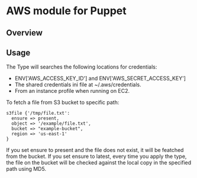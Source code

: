 # AWS module for Puppet

## Overview

## Usage

The Type will searches the following locations for credentials:

* ENV['AWS_ACCESS_KEY_ID'] and ENV['AWS_SECRET_ACCESS_KEY']
* The shared credentials ini file at ~/.aws/credentials.
* From an instance profile when running on EC2.

To fetch a file from S3 bucket to specific path:

```puppet
s3file {'/tmp/file.txt':
  ensure => present,
  object => '/example/file.txt',
  bucket => "example-bucket",
  region => 'us-east-1'
}
```

If you set ensure to present and the file does not exist, it will be featched from the bucket. If you set ensure to latest, every time you apply the type, the file on the bucket will be checked against the local copy in the specified path using MD5.

